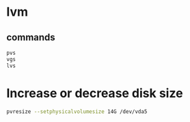 # lvm

## commands

```bash
pvs
vgs
lvs
```

# Increase or decrease disk size
```bash
pvresize --setphysicalvolumesize 14G /dev/vda5
```
